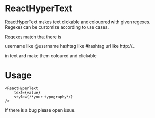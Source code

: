 # ReactHyperText

<p>ReactHyperText makes text clickable and colouored with given regexes. Regexes can be customize according to use cases. 

Regexes match that there is 

username like @username
hashtag like #hashtag
url like http://...

in text and make them coloured and clickable
<p>

# Usage
    <ReactHyperText
        text={value}
        style={/*your typography*/}
    />

If there is a bug please open issue.